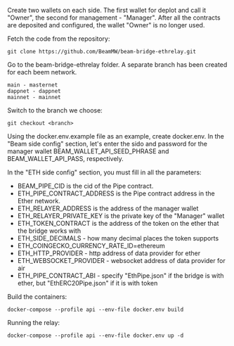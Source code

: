 Create two wallets on each side. The first wallet for deplot and call it "Owner", the second for management - "Manager".
After all the contracts are deposited and configured, the wallet "Owner" is no longer used.

Fetch the code from the repository:
```
git clone https://github.com/BeamMW/beam-bridge-ethrelay.git
```

Go to the beam-bridge-ethrelay folder. A separate branch has been created for each beem network. 
```
main - masternet
dappnet - dappnet
mainnet - mainnet
```

Switch to the branch we choose:
```
git checkout <branch>
```

Using the docker.env.example file as an example, create docker.env.
In the "Beam side config" section, let's enter the sido and password for the manager wallet BEAM_WALLET_API_SEED_PHRASE and BEAM_WALLET_API_PASS, respectively.

In the "ETH side config" section, you must fill in all the parameters:

+ BEAM_PIPE_CID is the cid of the Pipe contract.
+ ETH_PIPE_CONTRACT_ADDRESS is the Pipe contract address in the Ether network.
+ ETH_RELAYER_ADDRESS is the address of the manager wallet
+ ETH_RELAYER_PRIVATE_KEY is the private key of the "Manager" wallet
+ ETH_TOKEN_CONTRACT is the address of the token on the ether that the bridge works with
+ ETH_SIDE_DECIMALS - how many decimal places the token supports
+ ETH_COINGECKO_CURRENCY_RATE_ID=ethereum
+ ETH_HTTP_PROVIDER - http address of data provider for ether
+ ETH_WEBSOCKET_PROVIDER - websocket address of data provider for air
+ ETH_PIPE_CONTRACT_ABI - specify "EthPipe.json" if the bridge is with ether, but "EthERC20Pipe.json" if it is with token

Build the containers:
```
docker-compose --profile api --env-file docker.env build
```

Running the relay:
```
docker-compose --profile api --env-file docker.env up -d
```
